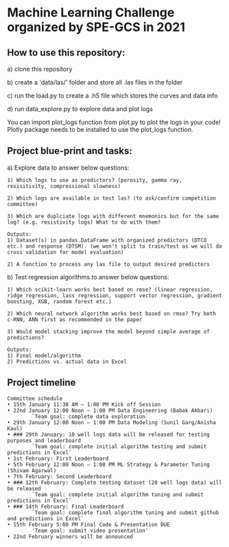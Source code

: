 
# Machine Learning Challenge organized by SPE-GCS in 2021

## How to use this repository:
a) clone this repository

b) create a 'data/las/' folder and store all .las files in the folder

c) run the load.py to create a .h5 file which stores the curves and data info

d) run data_explore.py to explore data and plot logs

You can import plot_logs function from plot.py to plot the logs in your code! Plotly package needs to be installed to use the plot_logs function.

## Project blue-print and tasks:

a) Explore data to answer below questions:

    1) Which logs to use as predictors? (porosity, gamma ray, resisitivity, compressional slowness)

    2) Which logs are available in test las? (to ask/confirm competition committee)
    
    3) Which are duplciate logs with different mnemonics but for the same log? (e.g. resistivity logs) What to do with them?

    Outputs: 
    1) Dataset(s) in pandas.DataFrame with organized predictors (DTCO etc.) and response (DTSM). (we won't split to train/test as we will do cross validation for model evaluation)

    2) A function to process any las file to output desired predictors

b) Test regression algorithms to answer below questions:

    1) Which scikit-learn works best based on rmse? (linear regression, ridge regression, lass regression, support vector regression, gradient boosting, XGB, random forest etc.)

    2) Which neural network algorithm works best based on rmse? Try both c-RNN, ANN first as recommended in the paper

    3) Would model stacking improve the model beyond simple average of predictions?

    Outputs:
    1) Final model/algorithm 
    2) Predictions vs. actual data in Excel

## Project timeline

    Committee schedule
    • 15th January 11:30 AM – 1:00 PM Kick off Session
    • 22nd January 12:00 Noon – 1:00 PM Data Engineering (Babak Akbari)
            `Team goal: complete data exploration`
    • 29th January 12:00 Noon – 1:00 PM Data Modeling (Sunil Garg/Anisha Kaul)
    • ### 29th January: 10 well logs data will be released for testing purposes and leaderboard
            `Team goal: complete initial algorithm testing and submit predictions in Excel`
    • 1st February: First Leaderboard
    • 5th February 12:00 Noon – 1:00 PM ML Strategy & Parameter Tuning (Shivam Agarwal)
    • 7th February: Second Leaderboard
    • ### 12th February: Complete testing dataset (20 well logs data) will be released
            `Team goal: complete initial algorithm tuning and submit predictions in Excel`
    • ### 14th February: Final Leaderboard
            `Team goal: complete final algorithm tuning and submit github and predictions in Excel`
    • 15th February 5:00 PM Final Code & Presentation DUE
            'Team goal: submit video presentation'            
    • 22nd February winners will be announced




